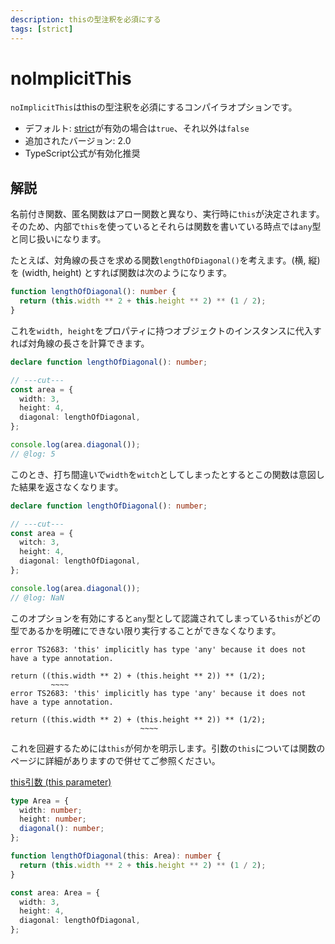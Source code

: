 ```yaml
---
description: thisの型注釈を必須にする
tags: [strict]
---
```


# noImplicitThis

`noImplicitThis`はthisの型注釈を必須にするコンパイラオプションです。

- デフォルト: [strict](./strict.md)が有効の場合は`true`、それ以外は`false`
- 追加されたバージョン: 2.0
- TypeScript公式が有効化推奨

## 解説

名前付き関数、匿名関数はアロー関数と異なり、実行時に`this`が決定されます。そのため、内部で`this`を使っているとそれらは関数を書いている時点では`any`型と同じ扱いになります。

たとえば、対角線の長さを求める関数`lengthOfDiagonal()`を考えます。(横, 縦)を (width, height) とすれば関数は次のようになります。

```ts
function lengthOfDiagonal(): number {
  return (this.width ** 2 + this.height ** 2) ** (1 / 2);
}
```

これを`width, height`をプロパティに持つオブジェクトのインスタンスに代入すれば対角線の長さを計算できます。

```ts twoslash
declare function lengthOfDiagonal(): number;

// ---cut---
const area = {
  width: 3,
  height: 4,
  diagonal: lengthOfDiagonal,
};

console.log(area.diagonal());
// @log: 5
```

このとき、打ち間違いで`width`を`witch`としてしまったとするとこの関数は意図した結果を返さなくなります。

```ts twoslash
declare function lengthOfDiagonal(): number;

// ---cut---
const area = {
  witch: 3,
  height: 4,
  diagonal: lengthOfDiagonal,
};

console.log(area.diagonal());
// @log: NaN
```

このオプションを有効にすると`any`型として認識されてしまっている`this`がどの型であるかを明確にできない限り実行することができなくなります。

```text
error TS2683: 'this' implicitly has type 'any' because it does not have a type annotation.

return ((this.width ** 2) + (this.height ** 2)) ** (1/2);
         ~~~~
error TS2683: 'this' implicitly has type 'any' because it does not have a type annotation.

return ((this.width ** 2) + (this.height ** 2)) ** (1/2);
                             ~~~~
```

これを回避するためには`this`が何かを明示します。引数の`this`については関数のページに詳細がありますので併せてご参照ください。

[this引数 (this parameter)](../functions/this-parameters.md)

```ts
type Area = {
  width: number;
  height: number;
  diagonal(): number;
};

function lengthOfDiagonal(this: Area): number {
  return (this.width ** 2 + this.height ** 2) ** (1 / 2);
}

const area: Area = {
  width: 3,
  height: 4,
  diagonal: lengthOfDiagonal,
};
```
